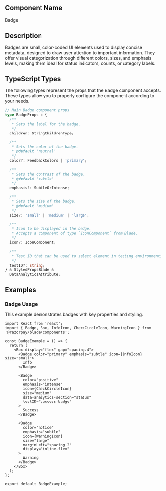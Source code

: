 ## Component Name

Badge

## Description

Badges are small, color-coded UI elements used to display concise metadata, designed to draw user attention to important information. They offer visual categorization through different colors, sizes, and emphasis levels, making them ideal for status indicators, counts, or category labels.

## TypeScript Types

The following types represent the props that the Badge component accepts. These types allow you to properly configure the component according to your needs.

```typescript
// Main Badge component props
type BadgeProps = {
  /**
   * Sets the label for the badge.
   */
  children: StringChildrenType;

  /**
   * Sets the color of the badge.
   * @default 'neutral'
   */
  color?: FeedbackColors | 'primary';

  /**
   * Sets the contrast of the badge.
   * @default 'subtle'
   */
  emphasis?: SubtleOrIntense;

  /**
   * Sets the size of the badge.
   * @default 'medium'
   */
  size?: 'small' | 'medium' | 'large';

  /**
   * Icon to be displayed in the badge.
   * Accepts a component of type `IconComponent` from Blade.
   */
  icon?: IconComponent;

  /**
   * Test ID that can be used to select element in testing environments
   */
  testID?: string;
} & StyledPropsBlade &
  DataAnalyticsAttribute;
```

## Examples

### Badge Usage

This example demonstrates badges with key properties and styling.

```tsx
import React from 'react';
import { Badge, Box, InfoIcon, CheckCircleIcon, WarningIcon } from '@razorpay/blade/components';

const BadgeExample = () => {
  return (
    <Box display="flex" gap="spacing.4">
      <Badge color="primary" emphasis="subtle" icon={InfoIcon} size="small">
        Info
      </Badge>

      <Badge
        color="positive"
        emphasis="intense"
        icon={CheckCircleIcon}
        size="medium"
        data-analytics-section="status"
        testID="success-badge"
      >
        Success
      </Badge>

      <Badge
        color="notice"
        emphasis="subtle"
        icon={WarningIcon}
        size="large"
        marginLeft="spacing.2"
        display="inline-flex"
      >
        Warning
      </Badge>
    </Box>
  );
};

export default BadgeExample;
```
